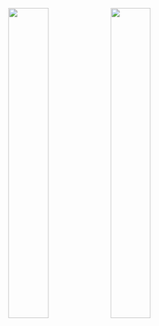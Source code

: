 
<p>
  <img src="https://github-readme-stats.mrdulin.vercel.app/api?username=purpleroc&show_icons=true&hide_border=true&theme=buefy" width="40%">
  <img src="https://github-readme-stats.vercel.app/api/top-langs/?username=purpleroc&layout=compact&hide_border=true&theme=buefy&show_icons=true" width="40%">
</p>
